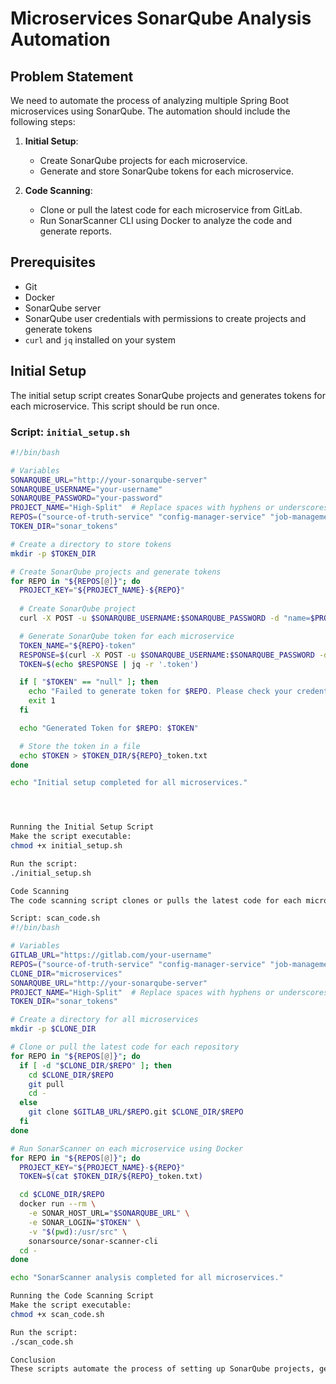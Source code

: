 # Microservices SonarQube Analysis Automation

## Problem Statement

We need to automate the process of analyzing multiple Spring Boot microservices using SonarQube. The automation should include the following steps:

1. **Initial Setup**:
   - Create SonarQube projects for each microservice.
   - Generate and store SonarQube tokens for each microservice.

2. **Code Scanning**:
   - Clone or pull the latest code for each microservice from GitLab.
   - Run SonarScanner CLI using Docker to analyze the code and generate reports.

## Prerequisites

- Git
- Docker
- SonarQube server
- SonarQube user credentials with permissions to create projects and generate tokens
- `curl` and `jq` installed on your system

## Initial Setup

The initial setup script creates SonarQube projects and generates tokens for each microservice. This script should be run once.

### Script: `initial_setup.sh`

```bash
#!/bin/bash

# Variables
SONARQUBE_URL="http://your-sonarqube-server"
SONARQUBE_USERNAME="your-username"
SONARQUBE_PASSWORD="your-password"
PROJECT_NAME="High-Split"  # Replace spaces with hyphens or underscores
REPOS=("source-of-truth-service" "config-manager-service" "job-management-service" "workflow-service")
TOKEN_DIR="sonar_tokens"

# Create a directory to store tokens
mkdir -p $TOKEN_DIR

# Create SonarQube projects and generate tokens
for REPO in "${REPOS[@]}"; do
  PROJECT_KEY="${PROJECT_NAME}-${REPO}"
  
  # Create SonarQube project
  curl -X POST -u $SONARQUBE_USERNAME:$SONARQUBE_PASSWORD -d "name=$PROJECT_KEY&project=$PROJECT_KEY" "$SONARQUBE_URL/api/projects/create"

  # Generate SonarQube token for each microservice
  TOKEN_NAME="${REPO}-token"
  RESPONSE=$(curl -X POST -u $SONARQUBE_USERNAME:$SONARQUBE_PASSWORD -d "name=$TOKEN_NAME" "$SONARQUBE_URL/api/user_tokens/generate")
  TOKEN=$(echo $RESPONSE | jq -r '.token')

  if [ "$TOKEN" == "null" ]; then
    echo "Failed to generate token for $REPO. Please check your credentials and SonarQube server."
    exit 1
  fi

  echo "Generated Token for $REPO: $TOKEN"

  # Store the token in a file
  echo $TOKEN > $TOKEN_DIR/${REPO}_token.txt
done

echo "Initial setup completed for all microservices."




Running the Initial Setup Script
Make the script executable:
chmod +x initial_setup.sh

Run the script:
./initial_setup.sh

Code Scanning
The code scanning script clones or pulls the latest code for each microservice and runs SonarScanner using Docker.

Script: scan_code.sh
#!/bin/bash

# Variables
GITLAB_URL="https://gitlab.com/your-username"
REPOS=("source-of-truth-service" "config-manager-service" "job-management-service" "workflow-service")
CLONE_DIR="microservices"
SONARQUBE_URL="http://your-sonarqube-server"
PROJECT_NAME="High-Split"  # Replace spaces with hyphens or underscores
TOKEN_DIR="sonar_tokens"

# Create a directory for all microservices
mkdir -p $CLONE_DIR

# Clone or pull the latest code for each repository
for REPO in "${REPOS[@]}"; do
  if [ -d "$CLONE_DIR/$REPO" ]; then
    cd $CLONE_DIR/$REPO
    git pull
    cd -
  else
    git clone $GITLAB_URL/$REPO.git $CLONE_DIR/$REPO
  fi
done

# Run SonarScanner on each microservice using Docker
for REPO in "${REPOS[@]}"; do
  PROJECT_KEY="${PROJECT_NAME}-${REPO}"
  TOKEN=$(cat $TOKEN_DIR/${REPO}_token.txt)

  cd $CLONE_DIR/$REPO
  docker run --rm \
    -e SONAR_HOST_URL="$SONARQUBE_URL" \
    -e SONAR_LOGIN="$TOKEN" \
    -v "$(pwd):/usr/src" \
    sonarsource/sonar-scanner-cli
  cd -
done

echo "SonarScanner analysis completed for all microservices."

Running the Code Scanning Script
Make the script executable:
chmod +x scan_code.sh

Run the script:
./scan_code.sh

Conclusion
These scripts automate the process of setting up SonarQube projects, generating tokens, and running code analysis for multiple Spring Boot microservices. Ensure that you replace the placeholder values with your actual details before running the scripts.
